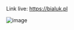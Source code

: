 Link live: https://bialuk.pl

![image](https://github.com/karolbialuk/portfolioweb/assets/49475050/728801f0-9fb4-44bd-8644-a5e6adb57ec1)
